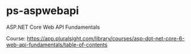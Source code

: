 # ps-aspwebapi
ASP.NET Core Web API Fundamentals

Course:
https://app.pluralsight.com/library/courses/asp-dot-net-core-6-web-api-fundamentals/table-of-contents
